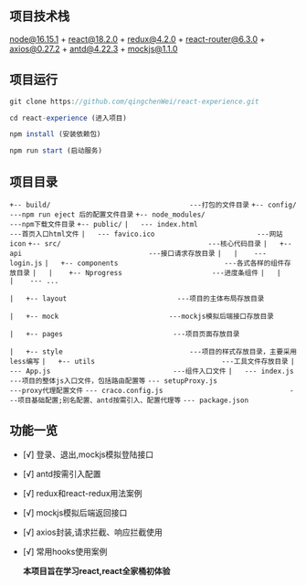 ## 项目技术栈

node@16.15.1 + react@18.2.0 + redux@4.2.0 + react-router@6.3.0  + axios@0.27.2  + antd@4.22.3 + mockjs@1.1.0

## 项目运行

```js
git clone https://github.com/qingchenWei/react-experience.git  

cd react-experience (进入项目)

npm install (安装依赖包)

npm run start (启动服务)
```

## 项目目录

`+-- build/                                  ---打包的文件目录`
`+-- config/                                 ---npm run eject 后的配置文件目录`
`+-- node_modules/                           ---npm下载文件目录`
`+-- public/`
`|   --- index.html							---首页入口html文件`
`|   --- favico.ico							---网站icon`
`+-- src/                                    ---核心代码目录`
`|   +-- api                               ---接口请求存放目录`
`|   |    --- login.js`
`|   +-- components                          ---各式各样的组件存放目录`
`|   |    +-- Nprogress                      ---进度条组件`
`|   |    |    --- ...`

`|   +-- layout                           ---项目的主体布局存放目录`

`|   +-- mock                           ---mockjs模拟后端接口存放目录`

`|   +-- pages                           ---项目页面存放目录`

`|   +-- style                               ---项目的样式存放目录，主要采用less编写`
`|   +-- utils                               ---工具文件存放目录`
`|   --- App.js                              ---组件入口文件`
`|   --- index.js                            ---项目的整体js入口文件，包括路由配置等`
`--- setupProxy.js                              ---proxy代理配置文件`
`--- craco.config.js                               ---项目基础配置;别名配置、antd按需引入、配置代理等`
`--- package.json`



## 功能一览

- [√] 登录、退出,mockjs模拟登陆接口

- [√] antd按需引入配置

- [√] redux和react-redux用法案例

- [√] mockjs模拟后端返回接口

- [√] axios封装,请求拦截、响应拦截使用

- [√] 常用hooks使用案例

  **本项目旨在学习react,react全家桶初体验**